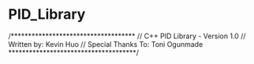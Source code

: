 # PID_Library
/************************************
// C++ PID Library   - Version 1.0
// Written by: Kevin Huo
// Special Thanks To: Toni Ogunmade
*************************************/
